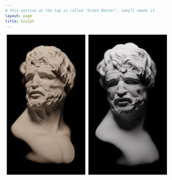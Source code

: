 ```yaml
---
# This section at the top is called "Front Matter". Jekyll needs it.
layout: page
title: Sculpt
---
```


<div style="display: flex;">
  <img src="./assets/SculptPortfolio/1.webp" alt="Description 1" style="width: 50%; padding: 5px;">
  <img src="./assets/SculptPortfolio/2.webp" alt="Description 2" style="width: 50%; padding: 5px;">
</div>